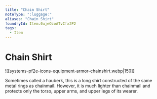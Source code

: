 ```yaml
---
title: "Chain Shirt"
noteType: ":luggage:"
aliases: "Chain Shirt"
foundryId: Item.0ujeQzoATvCfx2P2
tags:
  - Item
---
```


# Chain Shirt
![[systems-pf2e-icons-equipment-armor-chainshirt.webp|150]]

Sometimes called a hauberk, this is a long shirt constructed of the same metal rings as chainmail. However, it is much lighter than chainmail and protects only the torso, upper arms, and upper legs of its wearer.
